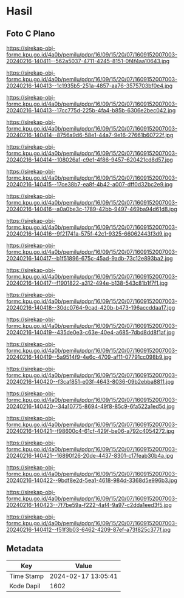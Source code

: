 # Hasil

## Foto C Plano

https://sirekap-obj-formc.kpu.go.id/4a0b/pemilu/pdpr/16/09/15/20/07/1609152007003-20240216-140411--562a5037-4711-4245-8151-0f4f4aa10643.jpg

https://sirekap-obj-formc.kpu.go.id/4a0b/pemilu/pdpr/16/09/15/20/07/1609152007003-20240216-140413--1c1935b5-251a-4857-aa76-3575703bf0e4.jpg

https://sirekap-obj-formc.kpu.go.id/4a0b/pemilu/pdpr/16/09/15/20/07/1609152007003-20240216-140413--17cc775d-225b-4fa4-b85b-6306e2bec042.jpg

https://sirekap-obj-formc.kpu.go.id/4a0b/pemilu/pdpr/16/09/15/20/07/1609152007003-20240216-140414--8756a9d6-58e1-44a7-9e16-27661b60722f.jpg

https://sirekap-obj-formc.kpu.go.id/4a0b/pemilu/pdpr/16/09/15/20/07/1609152007003-20240216-140414--108026a1-c9e1-4f86-9457-620421cd8d57.jpg

https://sirekap-obj-formc.kpu.go.id/4a0b/pemilu/pdpr/16/09/15/20/07/1609152007003-20240216-140415--17ce38b7-ea8f-4b42-a007-dff0d32bc2e9.jpg

https://sirekap-obj-formc.kpu.go.id/4a0b/pemilu/pdpr/16/09/15/20/07/1609152007003-20240216-140416--a0a0be3c-1789-42bb-9497-469ba94d61d8.jpg

https://sirekap-obj-formc.kpu.go.id/4a0b/pemilu/pdpr/16/09/15/20/07/1609152007003-20240216-140416--9f21741a-575f-42c1-9325-66062443f3d9.jpg

https://sirekap-obj-formc.kpu.go.id/4a0b/pemilu/pdpr/16/09/15/20/07/1609152007003-20240216-140417--b1f51896-675c-45ad-9adb-73c12e893ba2.jpg

https://sirekap-obj-formc.kpu.go.id/4a0b/pemilu/pdpr/16/09/15/20/07/1609152007003-20240216-140417--f1901822-a312-494e-b138-543c81b1f7f1.jpg

https://sirekap-obj-formc.kpu.go.id/4a0b/pemilu/pdpr/16/09/15/20/07/1609152007003-20240216-140418--30dc0764-9cad-420b-b473-196accddaa17.jpg

https://sirekap-obj-formc.kpu.go.id/4a0b/pemilu/pdpr/16/09/15/20/07/1609152007003-20240216-140419--435de0e3-c63e-40e4-a685-7dbd8dd8f1af.jpg

https://sirekap-obj-formc.kpu.go.id/4a0b/pemilu/pdpr/16/09/15/20/07/1609152007003-20240216-140419--5a9514f9-4e6c-4709-af11-07791cc098b9.jpg

https://sirekap-obj-formc.kpu.go.id/4a0b/pemilu/pdpr/16/09/15/20/07/1609152007003-20240216-140420--f3caf851-e03f-4643-8036-09b2ebba8811.jpg

https://sirekap-obj-formc.kpu.go.id/4a0b/pemilu/pdpr/16/09/15/20/07/1609152007003-20240216-140420--34a10775-8694-49f8-85c9-6fa522a1ed5d.jpg

https://sirekap-obj-formc.kpu.go.id/4a0b/pemilu/pdpr/16/09/15/20/07/1609152007003-20240216-140421--f98600c4-61cf-429f-be06-a792c4054272.jpg

https://sirekap-obj-formc.kpu.go.id/4a0b/pemilu/pdpr/16/09/15/20/07/1609152007003-20240216-140421--16890f26-20de-4437-8301-c17feab30b4a.jpg

https://sirekap-obj-formc.kpu.go.id/4a0b/pemilu/pdpr/16/09/15/20/07/1609152007003-20240216-140422--9bdf8e2d-5ea1-4618-984d-3368d5e996b3.jpg

https://sirekap-obj-formc.kpu.go.id/4a0b/pemilu/pdpr/16/09/15/20/07/1609152007003-20240216-140423--7f7be59a-f222-4af4-9a97-c2dda1eed3f5.jpg

https://sirekap-obj-formc.kpu.go.id/4a0b/pemilu/pdpr/16/09/15/20/07/1609152007003-20240216-140412--f51f3b03-6462-4209-87ef-a73f825c377f.jpg


## Metadata

| Key        | Value               |
| ---------- | ------------------- |
| Time Stamp | 2024-02-17 13:05:41 |
| Kode Dapil | 1602                |



